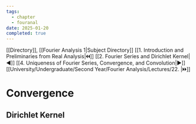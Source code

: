 ```yaml
---
tags:
  - chapter
  - fouranal
date: 2025-01-20
completed: true
---
```

[[Directory]], [[Fourier Analysis 1|Subject Directory]]
[[1. Introduction and Preliminaries from Real Analysis|🞀🞀]] [[2. Fourier Series and Dirichlet Kernel|◀]] [[4. Uniqueness of Fourier Series, Convergence, and Convolution|▶]] [[University/Undergraduate/Second Year/Fourier Analysis/Lectures/22. |🞂🞂]]
# Convergence
## Dirichlet Kernel
